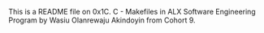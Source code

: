This is a README file on 0x1C. C - Makefiles in ALX Software Engineering Program by Wasiu Olanrewaju Akindoyin from Cohort 9.